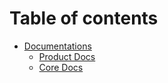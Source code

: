 # Table of contents

* [Documentations](README.md)
  * [Product Docs](documentations/product-docs.md)
  * [Core Docs](documentations/core-docs.md)
